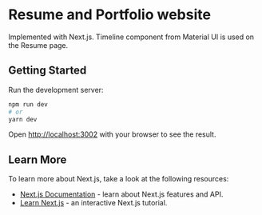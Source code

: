 # Resume and Portfolio website

Implemented with Next.js. Timeline component from Material UI is used on the Resume page.

## Getting Started

Run the development server:

```bash
npm run dev
# or
yarn dev
```

Open [http://localhost:3002](http://localhost:3002) with your browser to see the result.

## Learn More

To learn more about Next.js, take a look at the following resources:

- [Next.js Documentation](https://nextjs.org/docs) - learn about Next.js features and API.
- [Learn Next.js](https://nextjs.org/learn) - an interactive Next.js tutorial.
